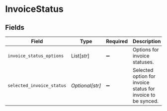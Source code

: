 # InvoiceStatus


## Fields

| Field                                                        | Type                                                         | Required                                                     | Description                                                  | Example                                                      |
| ------------------------------------------------------------ | ------------------------------------------------------------ | ------------------------------------------------------------ | ------------------------------------------------------------ | ------------------------------------------------------------ |
| `invoice_status_options`                                     | List[*str*]                                                  | :heavy_minus_sign:                                           | Options for invoice statuses.                                |                                                              |
| `selected_invoice_status`                                    | *Optional[str]*                                              | :heavy_minus_sign:                                           | Selected option for invoice status for invoice to be synced. | Submitted                                                    |